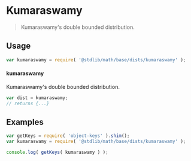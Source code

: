 # Kumaraswamy

> Kumaraswamy's double bounded distribution.

<section class="usage">

## Usage

```javascript
var kumaraswamy = require( '@stdlib/math/base/dists/kumaraswamy' );
```

#### kumaraswamy

Kumaraswamy's double bounded distribution.

```javascript
var dist = kumaraswamy;
// returns {...}
```

</section>

<!-- /.usage -->

<section class="examples">

## Examples

<!-- TODO: better examples -->

<!-- eslint no-undef: "error" -->

```javascript
var getKeys = require( 'object-keys' ).shim();
var kumaraswamy = require( '@stdlib/math/base/dists/kumaraswamy' );

console.log( getKeys( kumaraswamy ) );
```

</section>

<!-- /.examples -->

<section class="links">

</section>

<!-- /.links -->
